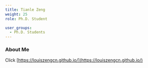 ```yaml
---
title: Tianle Zeng
weight: 25
role: Ph.D. Student

user_groups:
  - Ph.D. Students
---
```

### About Me

Click 
[https://louiszengcn.github.io/](https://louiszengcn.github.io/)

